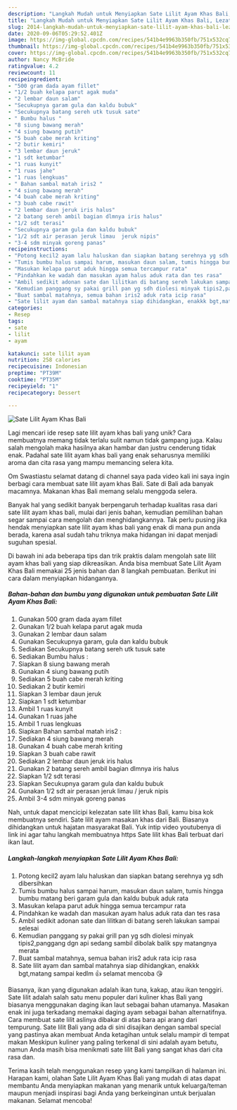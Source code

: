 ```yaml
---
description: "Langkah Mudah untuk Menyiapkan Sate Lilit Ayam Khas Bali, Lezat"
title: "Langkah Mudah untuk Menyiapkan Sate Lilit Ayam Khas Bali, Lezat"
slug: 2014-langkah-mudah-untuk-menyiapkan-sate-lilit-ayam-khas-bali-lezat
date: 2020-09-06T05:29:52.401Z
image: https://img-global.cpcdn.com/recipes/541b4e9963b350fb/751x532cq70/sate-lilit-ayam-khas-bali-foto-resep-utama.jpg
thumbnail: https://img-global.cpcdn.com/recipes/541b4e9963b350fb/751x532cq70/sate-lilit-ayam-khas-bali-foto-resep-utama.jpg
cover: https://img-global.cpcdn.com/recipes/541b4e9963b350fb/751x532cq70/sate-lilit-ayam-khas-bali-foto-resep-utama.jpg
author: Nancy McBride
ratingvalue: 4.2
reviewcount: 11
recipeingredient:
- "500 gram dada ayam fillet"
- "1/2 buah kelapa parut agak muda"
- "2 lembar daun salam"
- "Secukupnya garam gula dan kaldu bubuk"
- "Secukupnya batang sereh utk tusuk sate"
- " Bumbu halus "
- "8 siung bawang merah"
- "4 siung bawang putih"
- "5 buah cabe merah kriting"
- "2 butir kemiri"
- "3 lembar daun jeruk"
- "1 sdt ketumbar"
- "1 ruas kunyit"
- "1 ruas jahe"
- "1 ruas lengkuas"
- " Bahan sambal matah iris2 "
- "4 siung bawang merah"
- "4 buah cabe merah kriting"
- "3 buah cabe rawit"
- "2 lembar daun jeruk iris halus"
- "2 batang sereh ambil bagian dlmnya iris halus"
- "1/2 sdt terasi"
- "Secukupnya garam gula dan kaldu bubuk"
- "1/2 sdt air perasan jeruk limau  jeruk nipis"
- "3-4 sdm minyak goreng panas"
recipeinstructions:
- "Potong kecil2 ayam lalu haluskan dan siapkan batang serehnya yg sdh dibersihkan"
- "Tumis bumbu halus sampai harum, masukan daun salam, tumis hingga bumbu matang beri garam gula dan kaldu bubuk aduk rata"
- "Masukan kelapa parut aduk hingga semua tercampur rata"
- "Pindahkan ke wadah dan masukan ayam halus aduk rata dan tes rasa"
- "Ambil sedikit adonan sate dan lilitkan di batang sereh lakukan sampai selesai"
- "Kemudian panggang sy pakai grill pan yg sdh diolesi minyak tipis2,panggang dgn api sedang sambil dibolak balik spy matangnya merata"
- "Buat sambal matahnya, semua bahan iris2 aduk rata icip rasa"
- "Sate lilit ayam dan sambal matahnya siap dihidangkan, enakkk bgt,matang sampai kedlm 👍 selamat mencoba 😘"
categories:
- Resep
tags:
- sate
- lilit
- ayam

katakunci: sate lilit ayam 
nutrition: 258 calories
recipecuisine: Indonesian
preptime: "PT39M"
cooktime: "PT35M"
recipeyield: "1"
recipecategory: Dessert

---
```



![Sate Lilit Ayam Khas Bali](https://img-global.cpcdn.com/recipes/541b4e9963b350fb/751x532cq70/sate-lilit-ayam-khas-bali-foto-resep-utama.jpg)

Lagi mencari ide resep sate lilit ayam khas bali yang unik? Cara membuatnya memang tidak terlalu sulit namun tidak gampang juga. Kalau salah mengolah maka hasilnya akan hambar dan justru cenderung tidak enak. Padahal sate lilit ayam khas bali yang enak seharusnya memiliki aroma dan cita rasa yang mampu memancing selera kita.

Om Swastiastu selamat datang di channel saya pada video kali ini saya ingin berbagi cara membuat sate lilit ayam khas Bali. Sate di Bali ada banyak macamnya. Makanan khas Bali memang selalu menggoda selera.

Banyak hal yang sedikit banyak berpengaruh terhadap kualitas rasa dari sate lilit ayam khas bali, mulai dari jenis bahan, kemudian pemilihan bahan segar sampai cara mengolah dan menghidangkannya. Tak perlu pusing jika hendak menyiapkan sate lilit ayam khas bali yang enak di mana pun anda berada, karena asal sudah tahu triknya maka hidangan ini dapat menjadi suguhan spesial.


Di bawah ini ada beberapa tips dan trik praktis dalam mengolah sate lilit ayam khas bali yang siap dikreasikan. Anda bisa membuat Sate Lilit Ayam Khas Bali memakai 25 jenis bahan dan 8 langkah pembuatan. Berikut ini cara dalam menyiapkan hidangannya.

<!--inarticleads1-->

##### Bahan-bahan dan bumbu yang digunakan untuk pembuatan Sate Lilit Ayam Khas Bali:

1. Gunakan 500 gram dada ayam fillet
1. Gunakan 1/2 buah kelapa parut agak muda
1. Gunakan 2 lembar daun salam
1. Gunakan Secukupnya garam, gula dan kaldu bubuk
1. Sediakan Secukupnya batang sereh utk tusuk sate
1. Sediakan  Bumbu halus :
1. Siapkan 8 siung bawang merah
1. Gunakan 4 siung bawang putih
1. Sediakan 5 buah cabe merah kriting
1. Sediakan 2 butir kemiri
1. Siapkan 3 lembar daun jeruk
1. Siapkan 1 sdt ketumbar
1. Ambil 1 ruas kunyit
1. Gunakan 1 ruas jahe
1. Ambil 1 ruas lengkuas
1. Siapkan  Bahan sambal matah iris2 :
1. Sediakan 4 siung bawang merah
1. Gunakan 4 buah cabe merah kriting
1. Siapkan 3 buah cabe rawit
1. Sediakan 2 lembar daun jeruk iris halus
1. Gunakan 2 batang sereh ambil bagian dlmnya iris halus
1. Siapkan 1/2 sdt terasi
1. Siapkan Secukupnya garam gula dan kaldu bubuk
1. Gunakan 1/2 sdt air perasan jeruk limau / jeruk nipis
1. Ambil 3-4 sdm minyak goreng panas


Nah, untuk dapat mencicipi kelezatan sate lilit khas Bali, kamu bisa kok membuatnya sendiri. Sate lilit ayam masakan khas dari Bali. Biasanya dihidangkan untuk hajatan masyarakat Bali. Yuk intip video youtubenya di link ini agar tahu langkah membuatnya https Sate lilit khas Bali terbuat dari ikan laut. 

<!--inarticleads2-->

##### Langkah-langkah menyiapkan Sate Lilit Ayam Khas Bali:

1. Potong kecil2 ayam lalu haluskan dan siapkan batang serehnya yg sdh dibersihkan
1. Tumis bumbu halus sampai harum, masukan daun salam, tumis hingga bumbu matang beri garam gula dan kaldu bubuk aduk rata
1. Masukan kelapa parut aduk hingga semua tercampur rata
1. Pindahkan ke wadah dan masukan ayam halus aduk rata dan tes rasa
1. Ambil sedikit adonan sate dan lilitkan di batang sereh lakukan sampai selesai
1. Kemudian panggang sy pakai grill pan yg sdh diolesi minyak tipis2,panggang dgn api sedang sambil dibolak balik spy matangnya merata
1. Buat sambal matahnya, semua bahan iris2 aduk rata icip rasa
1. Sate lilit ayam dan sambal matahnya siap dihidangkan, enakkk bgt,matang sampai kedlm 👍 selamat mencoba 😘


Biasanya, ikan yang digunakan adalah ikan tuna, kakap, atau ikan tenggiri. Sate lilit adalah salah satu menu populer dari kuliner khas Bali yang biasanya menggunakan daging ikan laut sebagai bahan utamanya. Masakan enak ini juga terkadang memakai daging ayam sebagai bahan alternatifnya. Cara membuat sate lilit aslinya dibakar di atas bara api arang dari tempurung. Sate lilit Bali yang ada di sini disajikan dengan sambal special yang pastinya akan membuat Anda ketagihan untuk selalu mampir di tempat makan Meskipun kuliner yang paling terkenal di sini adalah ayam betutu, namun Anda masih bisa menikmati sate lilit Bali yang sangat khas dari cita rasa dan. 

Terima kasih telah menggunakan resep yang kami tampilkan di halaman ini. Harapan kami, olahan Sate Lilit Ayam Khas Bali yang mudah di atas dapat membantu Anda menyiapkan makanan yang menarik untuk keluarga/teman maupun menjadi inspirasi bagi Anda yang berkeinginan untuk berjualan makanan. Selamat mencoba!
